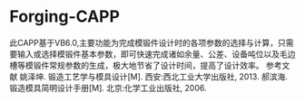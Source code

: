 # Forging-CAPP
此CAPP基于VB6.0,主要功能为完成模锻件设计时的各项参数的选择与计算，只需要输入或选择模锻件基本参数，即可快速完成诸如余量、公差、设备吨位以及毛边槽等模锻件常规参数的生成，极大地节省了设计时间，提高了设计效率。 
参考文献
姚泽坤. 锻造工艺学与模具设计[M]. 西安:西北工业大学出版社, 2013.
郝滨海. 锻造模具简明设计手册[M]. 北京:化学工业出版社, 2006. 

